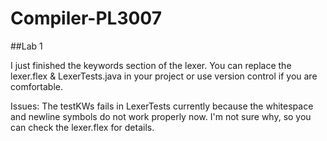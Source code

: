 # Compiler-PL3007

##Lab 1

I just finished the keywords section of the lexer. 
You can replace the lexer.flex & LexerTests.java in your project or use version control if you are comfortable.

Issues:
The testKWs fails in LexerTests currently because the whitespace and newline symbols do not work properly now. I'm not sure why, so you can check the lexer.flex for details.

